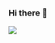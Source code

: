 ### Hi there 👋

<img src="https://github-readme-stats.vercel.app/api?username=gitccl&show_icons=true&icon_color=CE1D2D&text_color=718096&bg_color=ffffff&hide_title=true" />
